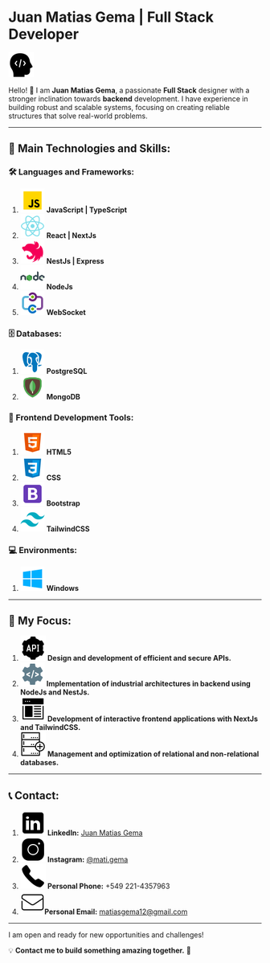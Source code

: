 # Juan Matias Gema | Full Stack Developer

![Developer Icon](assets/developer.png)

Hello! 👋 I am **Juan Matias Gema**, a passionate **Full Stack** designer with a stronger inclination towards **backend** development. I have experience in building robust and scalable systems, focusing on creating reliable structures that solve real-world problems.

---

## 🚀 Main Technologies and Skills:

### 🛠 Languages and Frameworks:

1. ![JavaScript Icon](assets/javascript--v1.png) **JavaScript | TypeScript**
2. ![React Icon](assets/react-native.png) **React | NextJs**
3. ![NestJS](assets/icons8-transportado-48.png)
   **NestJs | Express**
4. ![Node.js](assets/icons8-nodejs-48.png)
   **NodeJs**
5. ![WebSocket Icon](assets/icons8-azure-relay-hybrid-connection-48.png) **WebSocket**

### 🗄 Databases:

1. ![PostgreSQL Icon](assets/postgreesql.png) **PostgreSQL**
2. ![MongoDB Icon](assets/mongodb.png) **MongoDB**

### 🎨 Frontend Development Tools:

1. ![HTML Icon](assets/html-5--v1.png) **HTML5**
2. ![CSS Icon](assets/css3.png) **CSS**
3. ![Bootstrap Icon](assets/bootstrap.png) **Bootstrap**
4. ![TailwindCSS Icon](assets/tailwindcss.png) **TailwindCSS**

### 💻 Environments:

1. ![Windows Icon](assets/windows-10.png) **Windows**

---

## 📌 My Focus:

1. ![API Icon](assets/api-settings.png) **Design and development of efficient and secure APIs.**
2. ![Architecture Icon](assets/icons8-desarrollo-backend-48.png) **Implementation of industrial architectures in backend using NodeJs and NestJs.**
3. ![Frontend Icon](assets/web-design.png) **Development of interactive frontend applications with NextJs and TailwindCSS.**
4. ![Database Icon](assets/external-database-devices-flatart-icons-outline-flatarticons.png) **Management and optimization of relational and non-relational databases.**

---

## 📞 Contact:

1. ![LinkedIn Icon](assets/linkedin.png) **LinkedIn:** [Juan Matias Gema](https://www.linkedin.com/in/matias-gema-766964303/)
2. ![Instagram Icon](assets/instagram-new.png) **Instagram:** [@mati.gema](https://www.instagram.com/mati.gema)
3. ![Phone Icon](assets/phone.png) **Personal Phone:** +549 221-4357963
4. ![Email Icon](assets/email.png)**Personal Email:** matiasgema12@gmail.com

---

I am open and ready for new opportunities and challenges!

💡 **Contact me to build something amazing together.** 🚀

